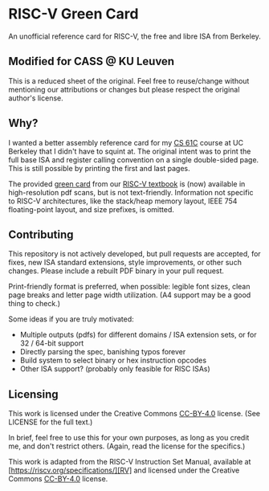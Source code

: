 # RISC-V Green Card
An unofficial reference card for RISC-V, the free and libre ISA from Berkeley.

## Modified for CASS @ KU Leuven
This is a reduced sheet of the original. Feel free to reuse/change without mentioning our attributions or changes but please respect the original author's license.

## Why?

I wanted a better assembly reference card for my [CS 61C][CS61C] course at UC
Berkeley that I didn't have to squint at. The original intent was to print the
full base ISA and register calling convention on a single double-sided page.
This is still possible by printing the first and last pages.

The provided [green card][CS61C-card] from our
[RISC-V textbook][patterson-hennessy] is (now) available in high-resolution pdf
scans, but is not text-friendly. Information not specific to RISC-V
architectures, like the stack/heap memory layout, IEEE 754 floating-point
layout, and size prefixes, is omitted.

## Contributing

This repository is not actively developed, but pull requests are accepted, for
fixes, new ISA standard extensions, style improvements, or other such changes.
Please include a rebuilt PDF binary in your pull request.

Print-friendly format is preferred, when possible: legible font sizes, clean
page breaks and letter page width utilization.
(A4 support may be a good thing to check.)

Some ideas if you are truly motivated:
- Multiple outputs (pdfs) for different domains / ISA extension sets, or for 32
  / 64-bit support
- Directly parsing the spec, banishing typos forever
- Build system to select binary or hex instruction opcodes
- Other ISA support? (probably only feasible for RISC ISAs)

## Licensing

This work is licensed under the Creative Commons [CC-BY-4.0][CC] license.
(See LICENSE for the full text.)

In brief, feel free to use this for your own purposes, as long as you credit
me, and don't restrict others. (Again, read the license for the specifics.)

This work is adapted from the RISC-V Instruction Set Manual, available at
[https://riscv.org/specifications/][RV] and licensed
under the Creative Commons [CC-BY-4.0][CC] license.

[RV]: https://riscv.org/specifications "RISC-V spec"
[CC]: https://creativecommons.org/licenses/by/4.0/ "CC-BY-4.0"
[CS61C]:https://cs61c.org/
[patterson-hennessy]: https://www.elsevier.com/books/catalog/isbn/9780128203316
[CS61C-card]: https://cs61c.org/resources/pdf?file=riscvcard_large.pdf

